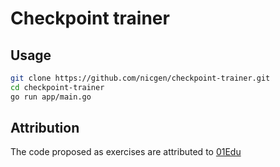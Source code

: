 # Checkpoint trainer

## Usage

```sh
git clone https://github.com/nicgen/checkpoint-trainer.git
cd checkpoint-trainer
go run app/main.go
```

## Attribution

The code proposed as exercises are attributed to [01Edu](https://github.com/01-edu/public)